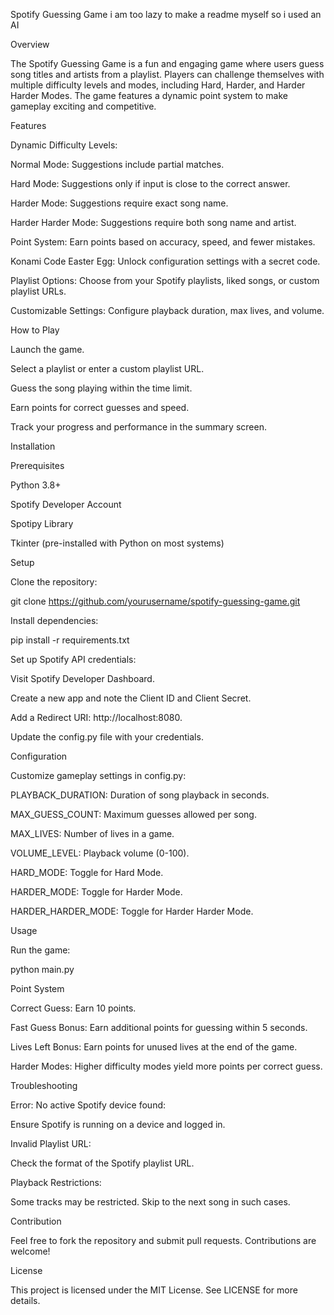 Spotify Guessing Game
i am too lazy to make a readme myself so i used an AI

Overview

The Spotify Guessing Game is a fun and engaging game where users guess song titles and artists from a playlist. Players can challenge themselves with multiple difficulty levels and modes, including Hard, Harder, and Harder Harder Modes. The game features a dynamic point system to make gameplay exciting and competitive.

Features

Dynamic Difficulty Levels:

Normal Mode: Suggestions include partial matches.

Hard Mode: Suggestions only if input is close to the correct answer.

Harder Mode: Suggestions require exact song name.

Harder Harder Mode: Suggestions require both song name and artist.

Point System: Earn points based on accuracy, speed, and fewer mistakes.

Konami Code Easter Egg: Unlock configuration settings with a secret code.

Playlist Options: Choose from your Spotify playlists, liked songs, or custom playlist URLs.

Customizable Settings: Configure playback duration, max lives, and volume.

How to Play

Launch the game.

Select a playlist or enter a custom playlist URL.

Guess the song playing within the time limit.

Earn points for correct guesses and speed.

Track your progress and performance in the summary screen.

Installation

Prerequisites

Python 3.8+

Spotify Developer Account

Spotipy Library

Tkinter (pre-installed with Python on most systems)

Setup

Clone the repository:

git clone https://github.com/yourusername/spotify-guessing-game.git

Install dependencies:

pip install -r requirements.txt

Set up Spotify API credentials:

Visit Spotify Developer Dashboard.

Create a new app and note the Client ID and Client Secret.

Add a Redirect URI: http://localhost:8080.

Update the config.py file with your credentials.

Configuration

Customize gameplay settings in config.py:

PLAYBACK_DURATION: Duration of song playback in seconds.

MAX_GUESS_COUNT: Maximum guesses allowed per song.

MAX_LIVES: Number of lives in a game.

VOLUME_LEVEL: Playback volume (0-100).

HARD_MODE: Toggle for Hard Mode.

HARDER_MODE: Toggle for Harder Mode.

HARDER_HARDER_MODE: Toggle for Harder Harder Mode.

Usage

Run the game:

python main.py

Point System

Correct Guess: Earn 10 points.

Fast Guess Bonus: Earn additional points for guessing within 5 seconds.

Lives Left Bonus: Earn points for unused lives at the end of the game.

Harder Modes: Higher difficulty modes yield more points per correct guess.

Troubleshooting

Error: No active Spotify device found:

Ensure Spotify is running on a device and logged in.

Invalid Playlist URL:

Check the format of the Spotify playlist URL.

Playback Restrictions:

Some tracks may be restricted. Skip to the next song in such cases.

Contribution

Feel free to fork the repository and submit pull requests. Contributions are welcome!

License

This project is licensed under the MIT License. See LICENSE for more details.

